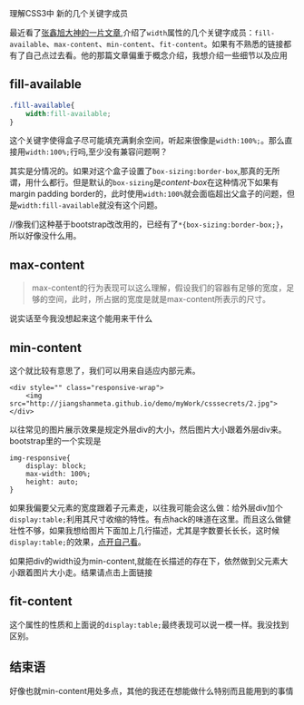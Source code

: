 理解CSS3中 新的几个关键字成员

最近看了[张鑫旭大神的一片文章](http://www.zhangxinxu.com/wordpress/2016/05/css3-width-max-contnet-min-content-fit-content/),介绍了```width```属性的几个关键字成员：```fill-available```、```max-content```、```min-content```、```fit-content```。如果有不熟悉的链接都有了自己点过去看。他的那篇文章偏重于概念介绍，我想介绍一些细节以及应用

## fill-available

```CSS
.fill-available{
	width:fill-available;
}
```

这个关键字使得盒子尽可能填充满剩余空间，听起来很像是```width:100%;```。那么直接用```width:100%;```行吗,至少没有兼容问题啊？

其实是分情况的。如果对这个盒子设置了```box-sizing:border-box```,那真的无所谓，用什么都行。但是默认的```box-sizing```是*content-box*在这种情况下如果有margin padding border的，此时使用```width:100%```就会面临超出父盒子的问题，但是```width:fill-available```就没有这个问题。

//像我们这种基于bootstrap改改用的，已经有了```*{box-sizing:border-box;}```，所以好像没什么用。

## max-content

> max-content的行为表现可以这么理解，假设我们的容器有足够的宽度，足够的空间，此时，所占据的宽度是就是max-content所表示的尺寸。

说实话至今我没想起来这个能用来干什么

## min-content
这个就比较有意思了，我们可以用来自适应内部元素。
```
<div style="" class="responsive-wrap">
	<img src="http://jiangshanmeta.github.io/demo/myWork/csssecrets/2.jpg">
</div>
```
以往常见的图片展示效果是规定外层div的大小，然后图片大小跟着外层div来。bootstrap里的一个实现是
```
img-responsive{
	display: block;
	max-width: 100%;
	height: auto;
}
```
如果我偏要父元素的宽度跟着子元素走，以往我可能会这么做：给外层div加个```display:table;```利用其尺寸收缩的特性。有点hack的味道在这里。而且这么做健壮性不够，如果我想给图片下面加上几行描述，尤其是字数要长长长，这时候```display:table;```的效果，[点开自己看](http://jiangshanmeta.github.io/blogdemo/css3width/table.html)。

如果把div的width设为min-content,就能在长描述的存在下，依然做到父元素大小跟着图片大小走。结果请点击上面链接

## fit-content

这个属性的性质和上面说的```display:table;```最终表现可以说一模一样。我没找到区别。

## 结束语
好像也就min-content用处多点，其他的我还在想能做什么特别而且能用到的事情